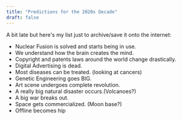 ```yaml
---
title: "Predictions for the 2020s Decade"
draft: false
---
```


A bit late but here's my list just to archive/save it onto the internet:

- Nuclear Fusion is solved and starts being in use.
- We understand how the brain creates the mind.
- Copyright and patents laws around the world change drastically.
- Digital Advertising is dead.
- Most diseases can be treated. (looking at cancers)
- Genetic Engineering goes BIG.
- Art scene undergoes complete revolution.
- A really big natural disaster occurs.(Volcanoes?)
- A big war breaks out.
- Space gets commercialized. (Moon base?)
- Offline becomes hip


